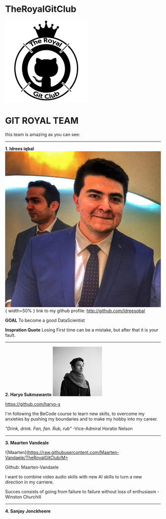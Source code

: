 # TheRoyalGitClub

![The Royal Git Club](https://raw.githubusercontent.com/Maarten-Vandaele/TheRoyalGitClub/Haryo/logo.png)

# GIT ROYAL TEAM 

this team is amazing as you can see:

-------------

**1. Idrees iqbal** ![idrees](https://raw.githubusercontent.com/Maarten-Vandaele/TheRoyalGitClub/idrees/idrees.jpg){ width=50% }
link to my github profile: http://github.com/Idreesqbal

**GOAL**
To become a good DataScientist

**Inspration Quote**
Losing First time can be a mistake, but after that it is your fault.

---------

**2. Haryo Sukmawanto**
![Haryo](https://raw.githubusercontent.com/Maarten-Vandaele/TheRoyalGitClub/Haryo/HaryoS.jpg)

https://github.com/haryo-s

I'm following the BeCode course to learn new skills, to overcome my anxieties by pushing my boundaries and to make my hobby into my career.

_"Drink, drink. Fan, fan. Rub, rub"_ -Vice-Admiral Horatio Nelson

-------------------

**3. Maarten Vandeale**

![Maarten](https://raw.githubusercontent.com/Maarten-Vandaele/TheRoyalGitClub/M>

Github: Maarten-Vandaele

I want to combine video audio skills with new AI skills to turn a new direction
in my carriere.

Succes consists of going from failure to failure without loss of enthusiasm
-Winston Churchill


---------------------


**4. Sanjay Jonckheere** 



